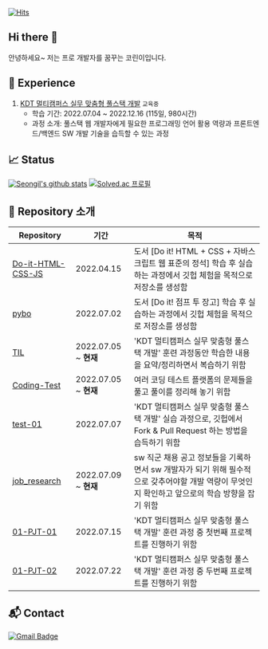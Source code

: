 <!-- 방문자 수-->

[![Hits](https://hits.seeyoufarm.com/api/count/incr/badge.svg?url=https%3A%2F%2Fgithub.com%2Fhyejinny97&count_bg=%233DC8BF&title_bg=%23555555&icon=hey.svg&icon_color=%23E7E7E7&title=hits&edge_flat=false)](https://hits.seeyoufarm.com)

## Hi there 👋

안녕하세요~ 저는 프로 개발자를 꿈꾸는 코린이입니다. 

## 🚀 Experience

1. [KDT 멀티캠퍼스 실무 맞춤형 풀스택 개발](https://www.multicampus.com/system/menu/iframe?p_url=aHR0cHM6Ly9lbC5tdWx0aWNhbXB1cy5jb20vZGVfY29tbW9uL211bGNhbS9ldmVudC8yMDIyLzA0LzA0MjVfMS8wNDI1XzEuaHRtbCM=&htmlHghtPixelSize=9999&p_menu=NDcxI01BSU4=&p_gubun=Qw==) `교육중`
   - 학습 기간: 2022.07.04 ~ 2022.12.16 (115일, 980시간)
   - 과정 소개: 풀스택 웹 개발자에게 필요한 프로그래밍 언어 활용 역량과 프론트엔드/백엔드 SW 개발 기술을 습득할 수 있는 과정

## 📈 Status

[![Seongil's github stats](https://github-readme-stats.vercel.app/api?username=hyejinny97)](https://github.com/anuraghazra/github-readme-stats)
[![Solved.ac
프로필](http://mazassumnida.wtf/api/v2/generate_badge?boj=yhj970102)](https://solved.ac/yhj970102/)

## 🛒 Repository 소개
<!--
1. [Do-it-HTML-CSS-JS](https://github.com/hyejinny97/Do-it-HTML-CSS-JS)
   - 기간: 2022.04.15
   - 개설 이유: [Do it! HTML + CSS + 자바스크립트 웹 표준의 정석] 도서 학습 후 실습하는 과정에서 깃헙 체험을 목적으로 저장소를 생성함
2. [pybo](https://github.com/hyejinny97/pybo)
   - 기간: 2022.07.02
   - 개설 이유: [Do it! 점프 투 장고] 도서 학습 후 실습하는 과정에서 깃헙 체험을 목적으로 저장소를 생성함
3. [TIL](https://github.com/hyejinny97/TIL) 
   - 기간: 2022.07.05 ~ **현재**
   - 개설 이유: 'KDT 멀티캠퍼스 실무 맞춤형 풀스택 개발' 훈련 과정동안 학습한 내용을 요약/정리하면서 복습하기 위함
4. [Coding-Test](https://github.com/hyejinny97/Coding-Test)
   - 기간: 2022.07.05 ~ **현재**
   - 개설 이유: 여러 코딩 테스트 플랫폼의 문제들을 풀고 풀이를 정리해 놓기 위함
5. [test-01](https://github.com/hyejinny97/test-01)
   - 기간: 2022.07.07
   - 개설 이유: 'KDT 멀티캠퍼스 실무 맞춤형 풀스택 개발' 실습 과정으로, 깃헙에서 Fork & Pull Request 하는 방법을 습득하기 위함
6. [job_research](https://github.com/hyejinny97/job_research) 
   - 기간: 2022.07.09 ~ **현재**
   - 개설 이유: sw 직군 채용 공고 정보들을 기록하면서 sw 개발자가 되기 위해 필수적으로 갖추어야할 개발 역량이 무엇인지 확인하고 앞으로의 학습 방향을 잡기 위함
7. [01-PJT-01](https://github.com/hyejinny97/01-PJT-01)
   - 기간: 2022.07.15
   - 개설 이유: 'KDT 멀티캠퍼스 실무 맞춤형 풀스택 개발' 훈련 과정 중 첫번째 프로젝트를 진행하기 위함
8. [01-PJT-02](https://github.com/hyejinny97/01-PJT-02)
   - 기간: 2022.07.22
   - 개설 이유: 'KDT 멀티캠퍼스 실무 맞춤형 풀스택 개발' 훈련 과정 중 두번째 프로젝트를 진행하기 위함
-->
| Repository                                                           | 기간                  | 목적                                                                                  |
| -------------------------------------------------------------------- | ------------------- | ----------------------------------------------------------------------------------- |
| [Do-it-HTML-CSS-JS](https://github.com/hyejinny97/Do-it-HTML-CSS-JS) | 2022.04.15          | 도서 [Do it! HTML + CSS + 자바스크립트 웹 표준의 정석] 학습 후 실습하는 과정에서 깃헙 체험을 목적으로 저장소를 생성함        |
| [pybo](https://github.com/hyejinny97/pybo)                           | 2022.07.02          | 도서 [Do it! 점프 투 장고] 학습 후 실습하는 과정에서 깃헙 체험을 목적으로 저장소를 생성함                             |
| [TIL](https://github.com/hyejinny97/TIL)                             | 2022.07.05 ~ **현재** | 'KDT 멀티캠퍼스 실무 맞춤형 풀스택 개발' 훈련 과정동안 학습한 내용을 요약/정리하면서 복습하기 위함                          |
| [Coding-Test](https://github.com/hyejinny97/Coding-Test)             | 2022.07.05 ~ **현재** | 여러 코딩 테스트 플랫폼의 문제들을 풀고 풀이를 정리해 놓기 위함                                                |
| [test-01](https://github.com/hyejinny97/test-01)                     | 2022.07.07          | 'KDT 멀티캠퍼스 실무 맞춤형 풀스택 개발' 실습 과정으로, 깃헙에서 Fork & Pull Request 하는 방법을 습득하기 위함          |
| [job_research](https://github.com/hyejinny97/job_research)           | 2022.07.09 ~ **현재** | sw 직군 채용 공고 정보들을 기록하면서 sw 개발자가 되기 위해 필수적으로 갖추어야할 개발 역량이 무엇인지 확인하고 앞으로의 학습 방향을 잡기 위함 |
| [01-PJT-01](https://github.com/hyejinny97/01-PJT-01)                 | 2022.07.15          | 'KDT 멀티캠퍼스 실무 맞춤형 풀스택 개발' 훈련 과정 중 첫번째 프로젝트를 진행하기 위함                                 |
| [01-PJT-02](https://github.com/hyejinny97/01-PJT-02)                 | 2022.07.22          | 'KDT 멀티캠퍼스 실무 맞춤형 풀스택 개발' 훈련 과정 중 두번째 프로젝트를 진행하기 위함                                 |

## 📬 Contact

[![Gmail Badge](https://img.shields.io/badge/Gmail-D14836?style=for-the-badge&logo=gmail&logoColor=white&link=mailto:yhj970102@gmail.com)](mailto:yhj970102@gmail.com)

<!--
**hyejinny97/hyejinny97** is a ✨ _special_ ✨ repository because its `README.md` (this file) appears on your GitHub profile.


Here are some ideas to get you started:

- 🔭 I’m currently working on ...
- 🌱 I’m currently learning ...
- 👯 I’m looking to collaborate on ...
- 🤔 I’m looking for help with ...
- 💬 Ask me about ...
- 📫 How to reach me: ...
- 😄 Pronouns: ...
- ⚡ Fun fact: ...
-->

